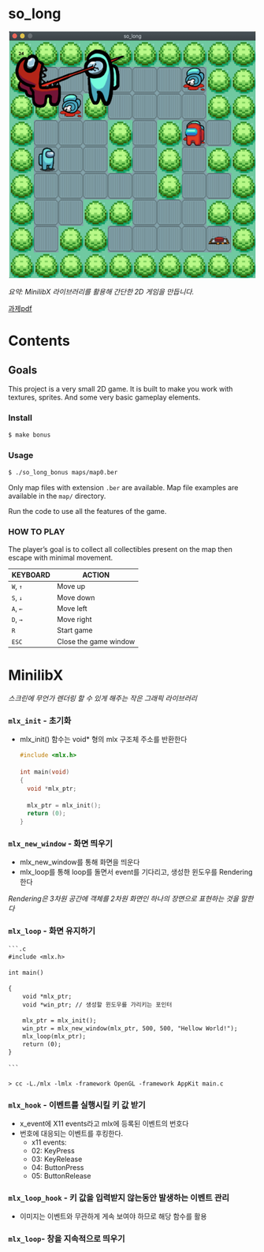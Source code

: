 # **so_long**

<center><img src="kill_scene.png" width="500" height="500"></center>

_요약: MinilibX 라이브러리를 활용해 간단한 2D 게임을 만듭니다._

[과제pdf](https://github.com/42seoul-translation/subject_ko/blob/master/so_long/so_long_ko.md)

# **Contents**

## Goals
This project is a very small 2D game. It is built to make you work with textures, sprites. And some very basic gameplay elements.

### Install
```bash
$ make bonus
```

### Usage
```bash
$ ./so_long_bonus maps/map0.ber
```
Only map files with extension `.ber` are available. Map file examples are available in the `map/` directory.

Run the code to use all the features of the game.

### HOW TO PLAY
The player’s goal is to collect all collectibles present on the map then escape with minimal movement.

|KEYBOARD|ACTION|
|---|---|
|`W`, `↑`|Move up|
|`S`, `↓`|Move down|
|`A`, `←`|Move left|
|`D`, `→`|Move right|
|`R`| Start game|
|`ESC`|Close the game window|

# **MinilibX**

_스크린에 무언가 렌더링 할 수 있게 해주는 작은 그래픽 라이브러리_

### `mlx_init` - 초기화

- mlx_init() 함수는 void\* 형의 mlx 구조체 주소를 반환한다

  ```.c
  #include <mlx.h>

  int main(void)
  {
  	void *mlx_ptr;

  	mlx_ptr = mlx_init();
  	return (0);
  }
  ```

### `mlx_new_window` - 화면 띄우기

- mlx_new_window를 통해 화면을 띄운다
- mlx_loop를 통해 loop를 돌면서 event를 기다리고, 생성한 윈도우를 Rendering 한다

_Rendering은 3차원 공간에 객체를 2차원 화면인 하나의 장면으로 표현하는 것을 말한다_

### `mlx_loop` - 화면 유지하기

	```.c
	#include <mlx.h>
	
	int main()
	
	{
		void *mlx_ptr;
		void *win_ptr; // 생성할 윈도우를 가리키는 포인터
	
		mlx_ptr = mlx_init();
		win_ptr = mlx_new_window(mlx_ptr, 500, 500, "Hellow World!");
		mlx_loop(mlx_ptr);
		return (0);
	}
	
	```

	> cc -L./mlx -lmlx -framework OpenGL -framework AppKit main.c

### `mlx_hook` - 이벤트를 실행시킬 키 값 받기

- x_event에 X11 events라고 mlx에 등록된 이벤트의 번호다
- 번호에 대응되는 이벤트를 후킹한다.
	- x11 events:
	- 02: KeyPress
	- 03: KeyRelease
	- 04: ButtonPress
	- 05: ButtonRelease

### `mlx_loop_hook` - 키 값을 입력받지 않는동안 발생하는 이벤트 관리

- 이미지는 이벤트와 무관하게 게속 보여야 하므로 해당 함수를 활용


### `mlx_loop`- 창을 지속적으로 띄우기
